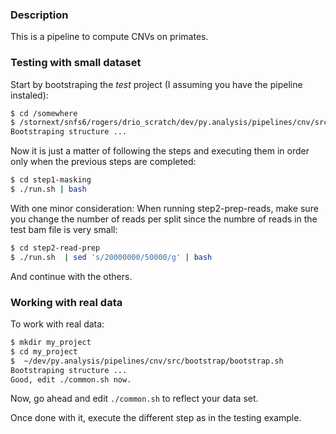 ### Description

This is a pipeline to compute CNVs on primates.

### Testing with small dataset

Start by bootstraping the *test* project (I assuming you have the pipeline
instaled):

```sh
$ cd /somewhere
$ /stornext/snfs6/rogers/drio_scratch/dev/py.analysis/pipelines/cnv/src/bootstrap/bootstrap.sh test
Bootstraping structure ...
```

Now it is just a matter of following the steps and executing them in order only when
the previous steps are completed:

```sh
$ cd step1-masking
$ ./run.sh | bash
```

With one minor consideration: When running step2-prep-reads, make sure you change the number of
reads per split since the numbre of reads in the test bam file is very small:

```sh
$ cd step2-read-prep
$ ./run.sh  | sed 's/20000000/50000/g' | bash
```

And continue with the others.

### Working with real data

To work with real data:

```sh
$ mkdir my_project
$ cd my_project
$  ~/dev/py.analysis/pipelines/cnv/src/bootstrap/bootstrap.sh
Bootstraping structure ...
Good, edit ./common.sh now.
```

Now, go ahead and edit `./common.sh` to reflect your data set.

Once done with it, execute the different step as in the testing example.
